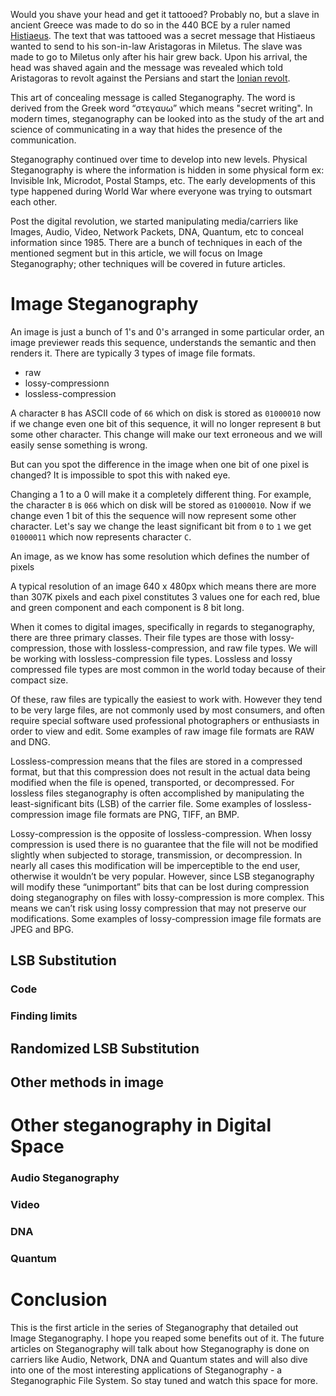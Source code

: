 Would you shave your head and get it tattooed? Probably no, but a slave in ancient Greece was made to do so in the 440 BCE by a ruler named [Histiaeus](https://en.wikipedia.org/wiki/Histiaeus). The text that was tattooed was a secret message that Histiaeus wanted to send to his son-in-law Aristagoras in Miletus. The slave was made to go to Miletus only after his hair grew back. Upon his arrival, the head was shaved again and the message was revealed which told Aristagoras to revolt against the Persians and start the [Ionian revolt](https://en.wikipedia.org/wiki/Ionian_Revolt).

This art of concealing message is called Steganography. The word is derived from the Greek word “στεγαυω” which means "secret writing". In modern times, steganography can be looked into as the study of the art and science of communicating in a way that hides the presence of the communication.

Steganography continued over time to develop into new levels. Physical Steganography is where the information is hidden in some physical form ex: Invisible Ink, Microdot, Postal Stamps, etc. The early developments of this type happened during World War where everyone was trying to outsmart each other.

Post the digital revolution, we started manipulating media/carriers like Images, Audio, Video, Network Packets, DNA, Quantum, etc to conceal information since 1985. There are a bunch of techniques in each of the mentioned segment but in this article, we will focus on Image Steganography; other techniques will be covered in future articles.

# Image Steganography

An image is just a bunch of 1's and 0's arranged in some particular order, an image previewer reads this sequence, understands the semantic and then renders it. There are typically 3 types of image file formats.

 - raw
 - lossy-compressionn
 - lossless-compression


A character `B` has ASCII code of `66` which on disk is stored as `01000010` now if we change even one bit of this sequence, it will no longer represent `B` but some other character. This change will make our text erroneous and we will easily sense something is wrong.

But can you spot the difference in the image when one bit of one pixel is changed? It is impossible to spot this with naked eye.

Changing a 1 to a 0 will make it a completely different thing. For example, the character `B` is `066` which on disk will be stored as `01000010`. Now if we change even 1 bit of this the sequence will now represent some other character. Let's say we change the least significant bit from `0` to `1` we get `01000011` which now represents character `C`.

An image, as we know has some resolution which defines the number of pixels


A typical resolution of an image 640 x 480px which means there are more than 307K pixels and each pixel constitutes 3 values one for each red, blue and green component and each component is 8 bit long.


When it comes to digital images, specifically in regards to steganography, there are three primary classes. Their file types are those with lossy-compression, those with lossless-compression, and raw file types. We will be working with lossless-compression file types. Lossless and lossy compressed file types are most common in the world today because of their compact size.

Of these, raw files are typically the easiest to work with. However they tend to be very large files, are not commonly used by most consumers, and often require special software used professional photographers or enthusiasts in order to view and edit. Some examples of raw image file formats are RAW and DNG.

Lossless-compression means that the files are stored in a compressed format, but that this compression does not result in the actual data being modified when the file is opened, transported, or decompressed. For lossless files steganography is often accomplished by manipulating the least-significant bits (LSB) of the carrier file. Some examples of lossless-compression image file formats are PNG, TIFF, an BMP.

Lossy-compression is the opposite of lossless-compression. When lossy compression is used there is no guarantee that the file will not be modified slightly when subjected to storage, transmission, or decompression. In nearly all cases this modification will be imperceptible to the end user, otherwise it wouldn’t be very popular. However, since LSB steganography will modify these “unimportant” bits that can be lost during compression doing steganography on files with lossy-compression is more complex. This means we can’t risk using lossy compression that may not preserve our modifications. Some examples of lossy-compression image file formats are JPEG and BPG.

## LSB Substitution

### Code

### Finding limits

## Randomized LSB Substitution

## Other methods in image

# Other steganography in Digital Space

### Audio Steganography

### Video

### DNA

### Quantum

# Conclusion

This is the first article in the series of Steganography that detailed out Image Steganography. I hope you reaped some benefits out of it. The future articles on Steganography will talk about how Steganography is done on carriers like Audio, Network, DNA and Quantum states and will also dive into one of the most interesting applications of Steganography - a Steganographic File System. So stay tuned and watch this space for more.
